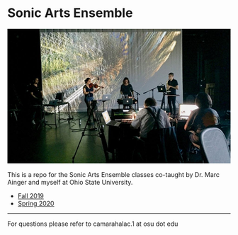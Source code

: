 # Sonic Arts Ensemble

![sonicarts](https://github.com/fdch/sonic_arts/raw/master/2019-20/2-spring/img/sonic_arts_ensemble.jpg)

This is a repo for the Sonic Arts Ensemble classes co-taught by Dr. Marc Ainger and myself at Ohio State University.

- [Fall 2019](2019-20/1-fall)
- [Spring 2020](2019-20/2-spring)

---

For questions please refer to camarahalac.1 at osu dot edu